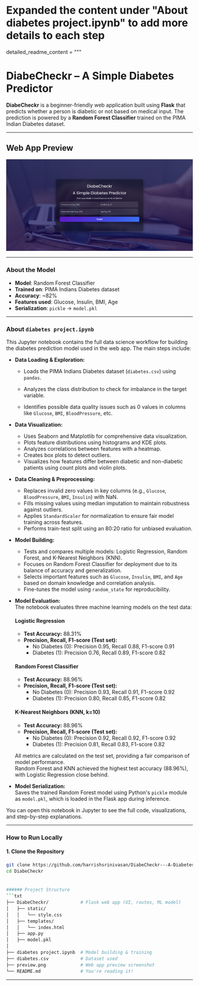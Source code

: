 # Expanded the content under "About diabetes project.ipynb" to add more details to each step

detailed_readme_content = """
# DiabeCheckr – A Simple Diabetes Predictor 

**DiabeCheckr** is a beginner-friendly web application built using **Flask** that predicts whether a person is diabetic or not based on medical input. The prediction is powered by a **Random Forest Classifier** trained on the PIMA Indian Diabetes dataset.

---

## Web App Preview

![App Screenshot](preview.png)

---

### About the Model

- **Model**: Random Forest Classifier  
- **Trained on**: PIMA Indians Diabetes dataset  
- **Accuracy**: ~82%  
- **Features used**: Glucose, Insulin, BMI, Age  
- **Serialization**: `pickle` → `model.pkl`

---

### About `diabetes project.ipynb`

This Jupyter notebook contains the full data science workflow for building the diabetes prediction model used in the web app. The main steps include:

- **Data Loading & Exploration:**  
  - Loads the PIMA Indians Diabetes dataset (`diabetes.csv`) using `pandas`.
  
  - Analyzes the class distribution to check for imbalance in the target variable.
  - Identifies possible data quality issues such as 0 values in columns like `Glucose`, `BMI`, `BloodPressure`, etc.

- **Data Visualization:**  
  - Uses Seaborn and Matplotlib for comprehensive data visualization.
  - Plots feature distributions using histograms and KDE plots.
  - Analyzes correlations between features with a heatmap.
  - Creates box plots to detect outliers.
  - Visualizes how features differ between diabetic and non-diabetic patients using count plots and violin plots.

- **Data Cleaning & Preprocessing:**  
  - Replaces invalid zero values in key columns (e.g., `Glucose`, `BloodPressure`, `BMI`, `Insulin`) with NaN.
  - Fills missing values using median imputation to maintain robustness against outliers.
  - Applies `StandardScaler` for normalization to ensure fair model training across features.
  - Performs train-test split using an 80:20 ratio for unbiased evaluation.

- **Model Building:**  
  - Tests and compares multiple models: Logistic Regression, Random Forest, and K-Nearest Neighbors (KNN).
  - Focuses on Random Forest Classifier for deployment due to its balance of accuracy and generalization.
  - Selects important features such as `Glucose`, `Insulin`, `BMI`, and `Age` based on domain knowledge and correlation analysis.
  - Fine-tunes the model using `random_state` for reproducibility.

- **Model Evaluation:**  
  The notebook evaluates three machine learning models on the test data:

  #### Logistic Regression
  - **Test Accuracy:** 88.31%
  - **Precision, Recall, F1-score (Test set):**
    - No Diabetes (0): Precision 0.95, Recall 0.88, F1-score 0.91
    - Diabetes (1): Precision 0.76, Recall 0.89, F1-score 0.82


  #### Random Forest Classifier
  - **Test Accuracy:** 88.96%
  - **Precision, Recall, F1-score (Test set):**
    - No Diabetes (0): Precision 0.93, Recall 0.91, F1-score 0.92
    - Diabetes (1): Precision 0.80, Recall 0.85, F1-score 0.82


  #### K-Nearest Neighbors (KNN, k=10)
  - **Test Accuracy:** 88.96%
  - **Precision, Recall, F1-score (Test set):**
    - No Diabetes (0): Precision 0.92, Recall 0.92, F1-score 0.92
    - Diabetes (1): Precision 0.81, Recall 0.83, F1-score 0.82
    

  All metrics are calculated on the test set, providing a fair comparison of model performance.  
  Random Forest and KNN achieved the highest test accuracy (88.96%), with Logistic Regression close behind.

- **Model Serialization:**  
  Saves the trained Random Forest model using Python's `pickle` module as `model.pkl`, which is loaded in the Flask app during inference.

You can open this notebook in Jupyter to see the full code, visualizations, and step-by-step explanations.

---

### How to Run Locally

#### 1. Clone the Repository

```bash
git clone https://github.com/harrishsrinivasan/DiabeCheckr---A-Diabetes-Prediction-App-using-Machine-Learning.git
cd DiabeCheckr


###### Project Structure
```txt
├── DiabeCheckr/            # Flask web app (UI, routes, ML model)
│   ├── static/
│   │   └── style.css
│   ├── templates/
│   │   └── index.html
│   ├── app.py
│   ├── model.pkl
│
├── diabetes project.ipynb  # Model building & training
├── diabetes.csv            # Dataset used
├── preview.png             # Web app preview screenshot
└── README.md               # You're reading it!
```

---

